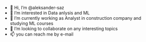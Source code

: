 - 👋 Hi, I’m @aleksander-saz
- 👀 I’m interested in Data anlysis and ML
- 🌱 I’m currently working as Analyst in construction company and studying ML courses
- 💞️ I’m looking to collaborate on any interesting topics
- 📫 you can reach me by e-mail

<!---
aleksander-saz/aleksander-saz is a ✨ special ✨ repository because its `README.md` (this file) appears on your GitHub profile.
You can click the Preview link to take a look at your changes.
--->
